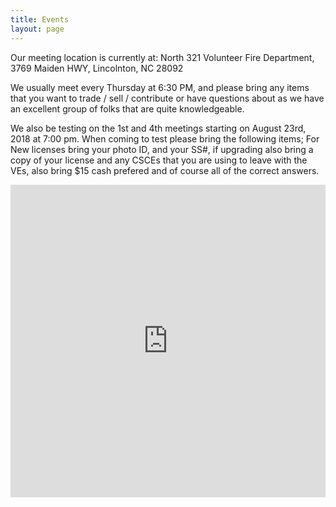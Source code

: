 ```yaml
---
title: Events
layout: page
---
```


Our meeting location is currently at:
North 321 Volunteer Fire Department,
3769 Maiden HWY,
Lincolnton, NC 28092 

We usually meet every Thursday at 6:30 PM, and please bring any items that you want to trade / sell / contribute or have questions about as we have an excellent group of folks that are quite knowledgeable.

We also be testing on the 1st and 4th meetings starting on August 23rd, 2018 at 7:00 pm. When coming to test please bring the following items; For New licenses bring your photo ID, and your SS#, if upgrading also bring a copy of your license and any CSCEs that you are using to leave with the VEs, also bring $15 cash prefered and of course all of the correct answers.

<iframe src="https://www.google.com/calendar/embed?src=carolinaamateurradioclub%40gmail.com&ctz=America/New_York" style="border: 0" width="100%" height="500" frameborder="0" scrolling="no"></iframe>

